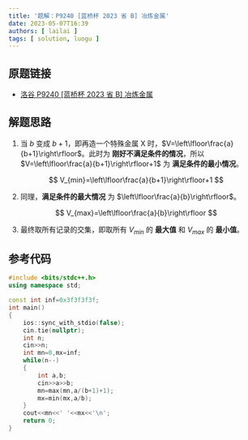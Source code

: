 ```yaml
---
title: '题解：P9240 [蓝桥杯 2023 省 B] 冶炼金属'
date: 2023-05-07T16:39
authors: [ lailai ]
tags: [ solution, luogu ]
---
```


## 原题链接

- [洛谷 P9240 [蓝桥杯 2023 省 B] 冶炼金属](https://www.luogu.com.cn/problem/P9240)

<!-- truncate -->

## 解题思路

1. 当 $b$ 变成 $b+1$，即再造一个特殊金属 X 时，$V=\left\lfloor\frac{a}{b+1}\right\rfloor$。此时为 **刚好不满足条件的情况**，所以 $V=\left\lfloor\frac{a}{b+1}\right\rfloor+1$ 为 **满足条件的最小情况**。

$$
V_{min}=\left\lfloor\frac{a}{b+1}\right\rfloor+1
$$

2. 同理，**满足条件的最大情况** 为 $\left\lfloor\frac{a}{b}\right\rfloor$。

$$
V_{max}=\left\lfloor\frac{a}{b}\right\rfloor
$$

3. 最终取所有记录的交集，即取所有 $V_{min}$ 的 **最大值** 和 $V_{max}$ 的 **最小值**。

## 参考代码

```cpp
#include <bits/stdc++.h>
using namespace std;

const int inf=0x3f3f3f3f;
int main()
{
	ios::sync_with_stdio(false);
	cin.tie(nullptr);
	int n;
	cin>>n;
	int mn=0,mx=inf;
	while(n--)
	{
		int a,b;
		cin>>a>>b;
		mn=max(mn,a/(b+1)+1);
		mx=min(mx,a/b);
	}
	cout<<mn<<' '<<mx<<'\n';
	return 0;
}
```
